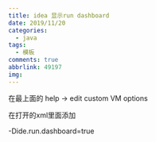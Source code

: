 ```yaml
---
title: idea 显示run dashboard
date: 2019/11/20
categories:
  - java
tags:
  - 模板
comments: true
abbrlink: 49197
img:
---
```



在最上面的 help -> edit custom VM  options 

在打开的xml里面添加

-Dide.run.dashboard=true














